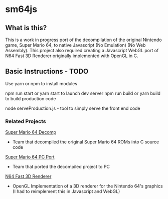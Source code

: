 # sm64js

## What is this?
This is a work in progress port of the decompilation of the original Nintendo game, Super Mario 64, to native Javascript (No Emulation) (No Web Assembly). This project also required creating a Javascript WebGL port of N64 Fast 3D Renderer originally implemented with OpenGL in C.

## Basic Instructions - TODO
Use yarn or npm to install modules

npm run start or yarn start to launch dev server
npm run build or yarn build to build production code

node serveProduction.js - tool to simply serve the front end code


### Related Projects
[Super Mario 64 Decomp](https://github.com/n64decomp/sm64)
 - Team that decompiled the original Super Mario 64 ROMs into C source code

[Super Mario 64 PC Port](https://github.com/sm64-port/sm64-port)
 - Team that ported the decompiled project to PC

[N64 Fast 3D Renderer](https://github.com/Emill/n64-fast3d-engine)
 - OpenGL Implementation of a 3D renderer for the Nintendo 64's graphics
(I had to reimplement this in Javascript and WebGL)


